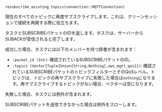 ```
resubscribe_existing_topics(connection::MQTTConnection)
```

現在のすべてのトピックに再度サブスクライブします。これは、クリーンセッションで接続を再開する際に役立ちます。

タスクとSUBSCRIBEパケットのIDを返します。タスクは、サーバーからSUBACKが受信されると完了します。

成功した場合、タスクには以下のメンバーを持つ辞書が含まれます：

  * `:packet_id (Int)`: 確認されているSUBSCRIBEパケットのID。
  * `:topics (Vector{Tuple{Union{String,Nothing},aws_mqtt_qos}})`: 確認されているSUBSCRIBEパケットのトピックフィルターとそのQoSレベル。トピックは、トピックの再サブスクライブに失敗した場合は`nothing`になります。再サブスクライブするトピックがない場合、ベクターは空になります。

失敗した場合、タスクには例外が含まれます。

SUBSCRIBEパケットを送信できなかった場合は例外をスローします。
